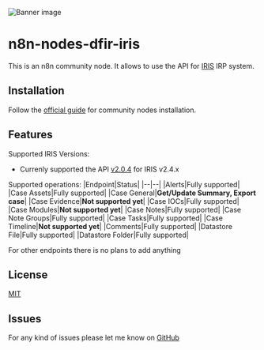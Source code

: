 ![Banner image](https://user-images.githubusercontent.com/10284570/173569848-c624317f-42b1-45a6-ab09-f0ea3c247648.png)

# n8n-nodes-dfir-iris

This is an n8n community node. It allows to use the API for [IRIS](https://docs.dfir-iris.org/latest/) IRP system.

## Installation

Follow the [official guide](https://docs.n8n.io/integrations/community-nodes/installation/) for community nodes installation.

## Features

Supported IRIS Versions:

- Currenly supported the API [v2.0.4](https://docs.dfir-iris.org/latest/operations/api/#references) for IRIS v2.4.x

Supported operations:
|Endpoint|Status|
|--|--|
|Alerts|Fully supported|
|Case Assets|Fully supported|
|Case General|**Get/Update Summary, Export case**|
|Case Evidence|**Not supported yet**|
|Case IOCs|Fully supported|
|Case Modules|**Not supported yet**|
|Case Notes|Fully supported|
|Case Note Groups|Fully supported|
|Case Tasks|Fully supported|
|Case Timeline|**Not supported yet**|
|Comments|Fully supported|
|Datastore File|Fully supported|
|Datastore Folder|Fully supported|

For other endpoints there is no plans to add anything

## License

[MIT](https://github.com/n8n-io/n8n-nodes-starter/blob/master/LICENSE.md)


## Issues

For any kind of issues please let me know on [GitHub](https://github.com/barn4k/n8n-nodes-dfir-iris.git)

<!-- ## debug on windows

```shell
# get list of npm version
nvm list available

nvm install <versionName>

# get list of installed versions
nvm ls
nvm use <versionName>

# install pnpm
npm install -g pnpm

# check if npm is good
npm doctor

# update n8n
npm update -g n8n

npm update --save

# update node
npm run build
npm run dev
npm link # use once

# via pnpm
pnpm build
pnpm dev

# set ENVs before use n8n is PS
# cd $env:userprofile/.n8n
$env:N8N_LOG_LEVEL="debug"
$env:NODE_TLS_REJECT_UNAUTHORIZED='0'
n8n start

$env:N8N_DEV_RELOAD="true"
``` -->
